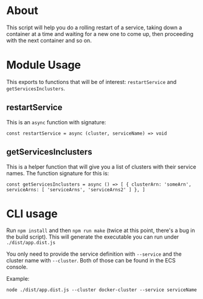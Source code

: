 # About

This script will help you do a rolling restart of a service, taking down a container at a time and waiting for a new one to come up, then proceeding with the next container and so on.

# Module Usage

This exports to functions that will be of interest: `restartService` and `getServicesInclusters`.

## restartService

This is an `async` function with signature:

`const restartService = async (cluster, serviceName) => void`

## getServicesInclusters

This is a helper function that will give you a list of clusters with their service names. The function signature for this is:

`const getServicesInclusters = async () =>
  [
    {
      clusterArn: 'someArn',
      serviceArns: [
        'serviceArns',
        'serviceArns2'
      ]
    },
  ]`



# CLI usage

Run `npm install` and then `npm run make` (twice at this point, there's a bug in the build script). This will generate the executable you can run under `./dist/app.dist.js`

You only need to provide the service definition with `--service` and the cluster name with `--cluster`. Both of those can be found in the ECS console.

Example:

`node ./dist/app.dist.js --cluster docker-cluster --service serviceName`
